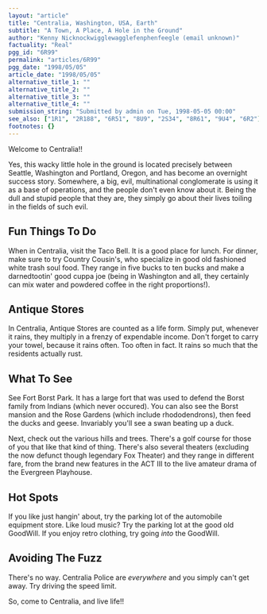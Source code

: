 ```yaml
---
layout: "article"
title: "Centralia, Washington, USA, Earth"
subtitle: "A Town, A Place, A Hole in the Ground"
author: "Kenny Nicknockwigglewagglefenphenfeegle (email unknown)"
factuality: "Real"
pgg_id: "6R99"
permalink: "articles/6R99"
pgg_date: "1998/05/05"
article_date: "1998/05/05"
alternative_title_1: ""
alternative_title_2: ""
alternative_title_3: ""
alternative_title_4: ""
submission_string: "Submitted by admin on Tue, 1998-05-05 00:00"
see_also: ["1R1", "2R188", "6R51", "8U9", "2S34", "8R61", "9U4", "6R2"]
footnotes: {}
---
```

<div>
<p>Welcome to Centralia!!</p>
<p>Yes, this wacky little hole in the ground is located precisely between Seattle, Washington and Portland, Oregon, and has become an overnight success story. Somewhere, a big, evil, multinational conglomerate is using it as a base of operations, and the people don't even know about it. Being the dull and stupid people that they are, they simply go about their lives toiling in the fields of such evil.</p>
<h2>Fun Things To Do</h2>
<p>When in Centralia, visit the Taco Bell. It is a good place for lunch. For dinner, make sure to try Country Cousin's, who specialize in good old fashioned white trash soul food. They range in five bucks to ten bucks and make a darnedtootin' good cuppa joe (being in Washington and all, they certainly can mix water and powdered coffee in the right proportions!).</p>
<h2>Antique Stores</h2>
<p>In Centralia, Antique Stores are counted as a life form. Simply put, whenever it rains, they multiply in a frenzy of expendable income. Don't forget to carry your towel, because it rains often. Too often in fact. It rains so much that the residents actually rust.</p>
<h2>What To See</h2>
<p>See Fort Borst Park. It has a large fort that was used to defend the Borst family from Indians (which never occured). You can also see the Borst mansion and the Rose Gardens (which include rhododendrons), then feed the ducks and geese. Invariably you'll see a swan beating up a duck.</p>
<p>Next, check out the various hills and trees. There's a golf course for those of you that like that kind of thing. There's also several theaters (excluding the now defunct though legendary Fox Theater) and they range in different fare, from the brand new features in the ACT III to the live amateur drama of the Evergreen Playhouse.</p>
<h2>Hot Spots</h2>
<p>If you like just hangin' about, try the parking lot of the automobile equipment store. Like loud music? Try the parking lot at the good old GoodWill. If you enjoy retro clothing, try going <em>into</em> the GoodWill.</p>
<h2>Avoiding The Fuzz</h2>
<p>There's no way. Centralia Police are <em>everywhere</em> and you simply can't get away. Try driving the speed limit.</p>
<p>So, come to Centralia, and live life!!</p>
</div>

